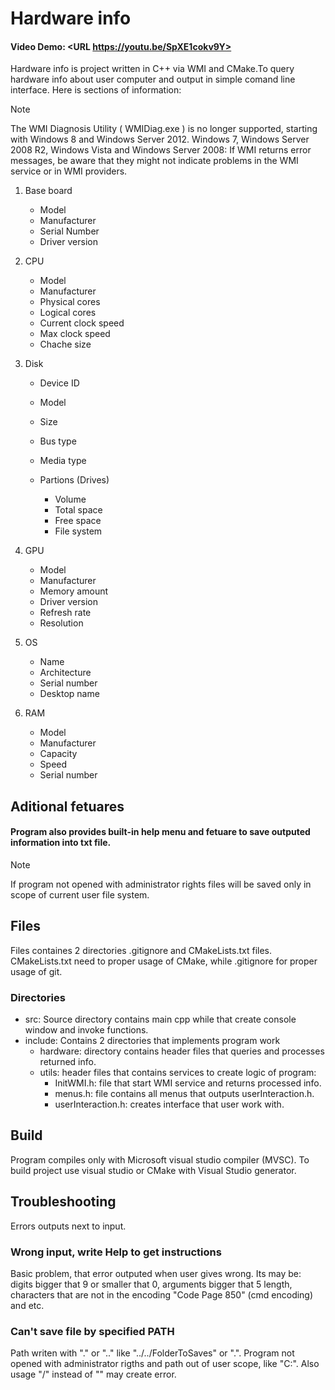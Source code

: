 # Hardware info
#### Video Demo:  <URL https://youtu.be/SpXE1cokv9Y>

Hardware info is project written in C++ via WMI and CMake.To query hardware info about user computer and output in simple comand line interface. Here is sections of information:

> [!NOTE]
> The WMI Diagnosis Utility ( WMIDiag.exe ) is no longer supported, starting with Windows 8 and Windows Server 2012. Windows 7, Windows Server 2008 R2, Windows Vista and Windows Server 2008: If WMI returns error messages, be aware that they might not indicate problems in the WMI service or in WMI providers.

1. Base board
    - Model
    - Manufacturer
    - Serial Number
    - Driver version

2. CPU
    - Model
    - Manufacturer
    - Physical cores
    - Logical cores
    - Current clock speed
    - Max clock speed
    - Chache size

3. Disk
    - Device ID
    - Model
    - Size
    - Bus type
    - Media type

    - Partions (Drives)
        - Volume
        - Total space
        - Free space
        - File system

4. GPU
    - Model
    - Manufacturer
    - Memory amount
    - Driver version
    - Refresh rate
    - Resolution

5. OS
    - Name
    - Architecture
    - Serial number
    - Desktop name

6. RAM
    - Model
    - Manufacturer
    - Capacity
    - Speed
    - Serial number

## Aditional fetuares
#### Program also provides built-in help menu and fetuare to save outputed information into txt file.
> [!NOTE]
> If program not opened with administrator rights files will be saved only in scope of current user file system.

## Files
Files containes 2 directories .gitignore and CMakeLists.txt files. CMakeLists.txt need to proper usage of CMake, while .gitignore for proper usage of git.

### Directories
- src: Source directory contains main cpp while that create console window and invoke functions.
- include: Contains 2 directories that implements program work
    - hardware: directory contains header files that queries and processes returned info.
    - utils: header files that contains services to create logic of program:
        - InitWMI.h: file that start WMI service and returns processed info.
        - menus.h: file contains all menus that outputs userInteraction.h.
        - userInteraction.h: creates interface that user work with.

## Build
Program compiles only with Microsoft visual studio compiler (MVSC). To build project use visual studio or CMake with Visual Studio generator.

## Troubleshooting
Errors outputs next to input. 
### Wrong input, write Help to get instructions
Basic problem, that error outputed when user gives wrong.
Its may be: digits bigger that 9 or smaller that 0, arguments bigger that 5 length, characters that are not in the encoding "Code Page 850" (cmd encoding) and etc.

### Can't save file by specified PATH
Path writen with "." or ".." like "../../FolderToSaves" or ".". Program not opened with administrator rigths and path out of user scope, like "C:\". Also usage "/" instead of "\" may create error.